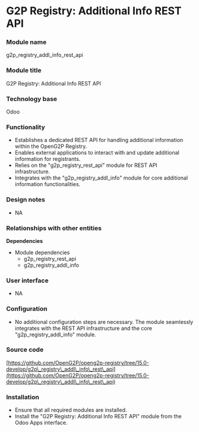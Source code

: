 # G2P Registry: Additional Info REST API

### Module name

g2p\_registry\_addl\_info\_rest\_api

### Module title

G2P Registry: Additional Info REST API

### Technology base

Odoo

### Functionality

* Establishes a dedicated REST API for handling additional information within the OpenG2P Registry.
* Enables external applications to interact with and update additional information for registrants.
* Relies on the "g2p\_registry\_rest\_api" module for REST API infrastructure.
* Integrates with the "g2p\_registry\_addl\_info" module for core additional information functionalities.

### Design notes

* NA

### Relationships with other entities

**Dependencies**

* Module dependencies
  * g2p\_registry\_rest\_api
  * g2p\_registry\_addl\_info

### User interface

* NA

### Configuration

* No additional configuration steps are necessary. The module seamlessly integrates with the REST API infrastructure and the core "g2p\_registry\_addl\_info" module.

### Source code

[https://github.com/OpenG2P/openg2p-registry/tree/15.0-develop/g2p\_registry\_addl\_info\_rest\_api](https://github.com/OpenG2P/openg2p-registry/tree/15.0-develop/g2p\_registry\_addl\_info\_rest\_api)

### Installation

* Ensure that all required modules are installed.
* Install the "G2P Registry: Additional Info REST API" module from the Odoo Apps interface.
